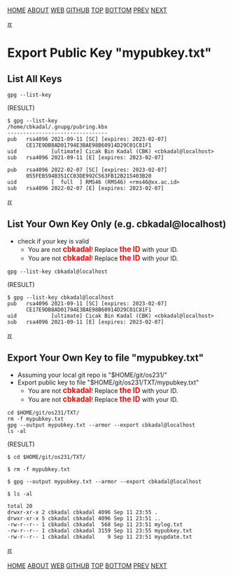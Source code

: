 ---
---
[HOME](index.md)
[ABOUT](README.md)
[WEB](https://osp4diss.vlsm.org/)
[GITHUB](https://github.com/os2xx/osp4diss/)
[TOP](#)
[BOTTOM](#endofpage)
[PREV](W02-06.md)
[NEXT](AOS#idx02)

[&#x213C;](#endofpage)<br id="idx00">
# Export Public Key "mypubkey.txt"

## List All Keys

```
gpg --list-key

```

(RESULT)
```
$ gpg --list-key
/home/cbkadal/.gnupg/pubring.kbx
--------------------------------
pub   rsa4096 2021-09-11 [SC] [expires: 2023-02-07]
      CE17E9DB8AD01794E3BAE98B60914D29C01C81F1
uid           [ultimate] Cicak Bin Kadal (CBK) <cbkadal@localhost>
sub   rsa4096 2021-09-11 [E] [expires: 2023-02-07]

pub   rsa4096 2022-02-07 [SC] [expires: 2023-02-07]
      055FEB594B351CC03DE992C563FB12B215403B20
uid           [  full  ] RMS46 (RMS46) <rms46@xx.ac.id>
sub   rsa4096 2022-02-07 [E] [expires: 2023-02-07]

```

[&#x213C;](#)<br id="idx01">
## List Your Own Key Only (e.g. cbkadal@localhost)

* check if your key is valid
  * You are not <span style="color:red; font-weight:bold; font-size:larger;">cbkadal</span>!
    Replace <span style="color:red; font-weight:bold; font-size:larger;">the ID</span>
    with your ID.
  * You are not <span style="color:red; font-weight:bold; font-size:larger;">cbkadal</span>!
    Replace <span style="color:red; font-weight:bold; font-size:larger;">the ID</span>
    with your ID.

```
gpg --list-key cbkadal@localhost

```

(RESULT)
```
$ gpg --list-key cbkadal@localhost
pub   rsa4096 2021-09-11 [SC] [expires: 2023-02-07]
      CE17E9DB8AD01794E3BAE98B60914D29C01C81F1
uid           [ultimate] Cicak Bin Kadal (CBK) <cbkadal@localhost>
sub   rsa4096 2021-09-11 [E] [expires: 2023-02-07]

```

[&#x213C;](#)<br id="idx02">
## Export Your Own Key to file "mypubkey.txt"

* Assuming your local git repo is "$HOME/git/os231/"
* Export public key to file "$HOME/git/os231/TXT/mypubkey.txt"
  * You are not <span style="color:red; font-weight:bold; font-size:larger;">cbkadal</span>!
    Replace <span style="color:red; font-weight:bold; font-size:larger;">the ID</span>
    with your ID.
  * You are not <span style="color:red; font-weight:bold; font-size:larger;">cbkadal</span>!
    Replace <span style="color:red; font-weight:bold; font-size:larger;">the ID</span>
    with your ID.

```
cd $HOME/git/os231/TXT/
rm -f mypubkey.txt
gpg --output mypubkey.txt --armor --export cbkadal@localhost
ls -al

```

(RESULT)
```
$ cd $HOME/git/os231/TXT/

$ rm -f mypubkey.txt

$ gpg --output mypubkey.txt --armor --export cbkadal@localhost

$ ls -al

total 20
drwxr-xr-x 2 cbkadal cbkadal 4096 Sep 11 23:55 .
drwxr-xr-x 5 cbkadal cbkadal 4096 Sep 11 23:51 ..
-rw-r--r-- 1 cbkadal cbkadal  568 Sep 11 23:51 mylog.txt
-rw-r--r-- 1 cbkadal cbkadal 3159 Sep 11 23:55 mypubkey.txt
-rw-r--r-- 1 cbkadal cbkadal    9 Sep 11 23:51 myupdate.txt

```

[&#x213C;](#)<br id="endofpage"><br>
[HOME](index.md)
[ABOUT](README.md)
[WEB](https://osp4diss.vlsm.org/)
[GITHUB](https://github.com/os2xx/osp4diss)
[TOP](#)
[BOTTOM](#endofpage)
[PREV](W02-06.md)
[NEXT](AOS#idx02)
<br>


